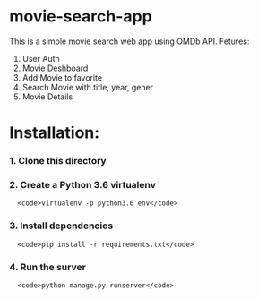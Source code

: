 # movie-search-app

This is a simple movie search web app using OMDb API.
Fetures:
  1. User Auth
  2. Movie Deshboard
  3. Add Movie to favorite
  4. Search Movie with title, year, gener
  5. Movie Details
  
# Installation:
 
 ### 1. Clone this directory
    
 ### 2. Create a Python 3.6 virtualenv
      <code>virtualenv -p python3.6 env</code>
 
 ### 3. Install dependencies
      <code>pip install -r requirements.txt</code>
      
 ### 4. Run the surver
      <code>python manage.py runserver</code>
